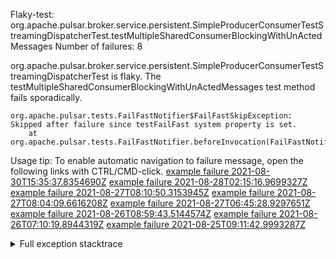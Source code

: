         
Flaky-test: org.apache.pulsar.broker.service.persistent.SimpleProducerConsumerTestStreamingDispatcherTest.testMultipleSharedConsumerBlockingWithUnActedMessages
Number of failures: 8

org.apache.pulsar.broker.service.persistent.SimpleProducerConsumerTestStreamingDispatcherTest is flaky. The testMultipleSharedConsumerBlockingWithUnActedMessages test method fails sporadically.

```
org.apache.pulsar.tests.FailFastNotifier$FailFastSkipException: Skipped after failure since testFailFast system property is set.
	at org.apache.pulsar.tests.FailFastNotifier.beforeInvocation(FailFastNotifier.java:88)

```

Usage tip: To enable automatic navigation to failure message, open the following links with CTRL/CMD-click.
[example failure 2021-08-30T15:35:37.8354690Z](https://github.com/apache/pulsar/runs/3463119398?check_suite_focus=true#step:9:2551)
[example failure 2021-08-28T02:15:16.9699327Z](https://github.com/apache/pulsar/runs/3448473880?check_suite_focus=true#step:9:1548)
[example failure 2021-08-27T08:10:50.3153945Z](https://github.com/apache/pulsar/runs/3440980370?check_suite_focus=true#step:9:1619)
[example failure 2021-08-27T08:04:09.6616208Z](https://github.com/apache/pulsar/runs/3440855241?check_suite_focus=true#step:9:1544)
[example failure 2021-08-27T06:45:28.9297651Z](https://github.com/apache/pulsar/runs/3440411158?check_suite_focus=true#step:9:1545)
[example failure 2021-08-26T08:59:43.5144574Z](https://github.com/apache/pulsar/runs/3430539961?check_suite_focus=true#step:9:2254)
[example failure 2021-08-26T07:10:19.8944319Z](https://github.com/apache/pulsar/runs/3429892136?check_suite_focus=true#step:9:1606)
[example failure 2021-08-25T09:11:42.9993287Z](https://github.com/apache/pulsar/runs/3420085427?check_suite_focus=true#step:10:1550)


<details>
<summary>Full exception stacktrace</summary>
<code><pre>
org.apache.pulsar.tests.FailFastNotifier$FailFastSkipException: Skipped after failure since testFailFast system property is set.
	at org.apache.pulsar.tests.FailFastNotifier.beforeInvocation(FailFastNotifier.java:88)

</pre></code>
</details>

